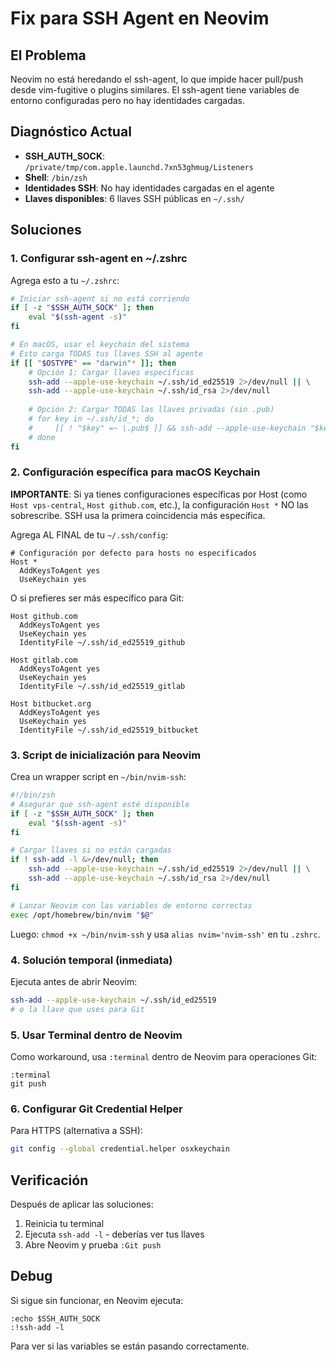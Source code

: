 # Fix para SSH Agent en Neovim

## El Problema

Neovim no está heredando el ssh-agent, lo que impide hacer pull/push desde vim-fugitive o plugins similares. El ssh-agent tiene variables de entorno configuradas pero no hay identidades cargadas.

## Diagnóstico Actual

- **SSH_AUTH_SOCK**: `/private/tmp/com.apple.launchd.7xn53ghmug/Listeners`
- **Shell**: `/bin/zsh`
- **Identidades SSH**: No hay identidades cargadas en el agente
- **Llaves disponibles**: 6 llaves SSH públicas en `~/.ssh/`

## Soluciones

### 1. Configurar ssh-agent en ~/.zshrc

Agrega esto a tu `~/.zshrc`:

```bash
# Iniciar ssh-agent si no está corriendo
if [ -z "$SSH_AUTH_SOCK" ]; then
    eval "$(ssh-agent -s)"
fi

# En macOS, usar el keychain del sistema
# Esto carga TODAS tus llaves SSH al agente
if [[ "$OSTYPE" == "darwin"* ]]; then
    # Opción 1: Cargar llaves específicas
    ssh-add --apple-use-keychain ~/.ssh/id_ed25519 2>/dev/null || \
    ssh-add --apple-use-keychain ~/.ssh/id_rsa 2>/dev/null
    
    # Opción 2: Cargar TODAS las llaves privadas (sin .pub)
    # for key in ~/.ssh/id_*; do
    #     [[ ! "$key" =~ \.pub$ ]] && ssh-add --apple-use-keychain "$key" 2>/dev/null
    # done
fi
```

### 2. Configuración específica para macOS Keychain

**IMPORTANTE**: Si ya tienes configuraciones específicas por Host (como `Host vps-central`, `Host github.com`, etc.), 
la configuración `Host *` NO las sobrescribe. SSH usa la primera coincidencia más específica.

Agrega AL FINAL de tu `~/.ssh/config`:

```
# Configuración por defecto para hosts no especificados
Host *
  AddKeysToAgent yes
  UseKeychain yes
```

O si prefieres ser más específico para Git:

```
Host github.com
  AddKeysToAgent yes
  UseKeychain yes
  IdentityFile ~/.ssh/id_ed25519_github

Host gitlab.com
  AddKeysToAgent yes
  UseKeychain yes
  IdentityFile ~/.ssh/id_ed25519_gitlab

Host bitbucket.org
  AddKeysToAgent yes
  UseKeychain yes
  IdentityFile ~/.ssh/id_ed25519_bitbucket
```

### 3. Script de inicialización para Neovim

Crea un wrapper script en `~/bin/nvim-ssh`:

```bash
#!/bin/zsh
# Asegurar que ssh-agent esté disponible
if [ -z "$SSH_AUTH_SOCK" ]; then
    eval "$(ssh-agent -s)"
fi

# Cargar llaves si no están cargadas
if ! ssh-add -l &>/dev/null; then
    ssh-add --apple-use-keychain ~/.ssh/id_ed25519 2>/dev/null || \
    ssh-add --apple-use-keychain ~/.ssh/id_rsa 2>/dev/null
fi

# Lanzar Neovim con las variables de entorno correctas
exec /opt/homebrew/bin/nvim "$@"
```

Luego: `chmod +x ~/bin/nvim-ssh` y usa `alias nvim='nvim-ssh'` en tu `.zshrc`.

### 4. Solución temporal (inmediata)

Ejecuta antes de abrir Neovim:

```bash
ssh-add --apple-use-keychain ~/.ssh/id_ed25519
# o la llave que uses para Git
```

### 5. Usar Terminal dentro de Neovim

Como workaround, usa `:terminal` dentro de Neovim para operaciones Git:

```vim
:terminal
git push
```

### 6. Configurar Git Credential Helper

Para HTTPS (alternativa a SSH):

```bash
git config --global credential.helper osxkeychain
```

## Verificación

Después de aplicar las soluciones:

1. Reinicia tu terminal
2. Ejecuta `ssh-add -l` - deberías ver tus llaves
3. Abre Neovim y prueba `:Git push`

## Debug

Si sigue sin funcionar, en Neovim ejecuta:

```vim
:echo $SSH_AUTH_SOCK
:!ssh-add -l
```

Para ver si las variables se están pasando correctamente.